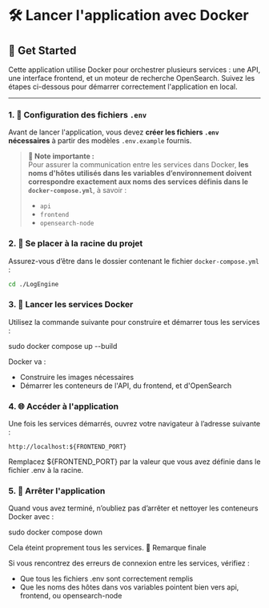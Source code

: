 # 🛠️ Lancer l'application avec Docker

## 🚀 Get Started

Cette application utilise Docker pour orchestrer plusieurs services : une API, une interface frontend, et un moteur de recherche OpenSearch. Suivez les étapes ci-dessous pour démarrer correctement l'application en local.

---

### 1. 📄 Configuration des fichiers `.env`

Avant de lancer l'application, vous devez **créer les fichiers `.env` nécessaires** à partir des modèles `.env.example` fournis.



> **📝 Note importante :**  
> Pour assurer la communication entre les services dans Docker, **les noms d'hôtes utilisés dans les variables d’environnement doivent correspondre exactement aux noms des services définis dans le `docker-compose.yml`**, à savoir :
> - `api`
> - `frontend`
> - `opensearch-node`


### 2. 📁 Se placer à la racine du projet

Assurez-vous d’être dans le dossier contenant le fichier `docker-compose.yml` :

```bash
cd ./LogEngine
```
### 3. 🧱 Lancer les services Docker

Utilisez la commande suivante pour construire et démarrer tous les services :

sudo docker compose up --build

Docker va :

- Construire les images nécessaires
- Démarrer les conteneurs de l'API, du frontend, et d'OpenSearch
    

### 4. 🌐 Accéder à l'application

Une fois les services démarrés, ouvrez votre navigateur à l’adresse suivante :

    http://localhost:${FRONTEND_PORT}

Remplacez ${FRONTEND_PORT} par la valeur que vous avez définie dans le fichier .env à la racine.

### 5. 🛑 Arrêter l'application

Quand vous avez terminé, n’oubliez pas d’arrêter et nettoyer les conteneurs Docker avec :

sudo docker compose down

Cela éteint proprement tous les services.
📌 Remarque finale

Si vous rencontrez des erreurs de connexion entre les services, vérifiez :

- Que tous les fichiers .env sont correctement remplis
- Que les noms des hôtes dans vos variables pointent bien vers api, frontend, ou opensearch-node


